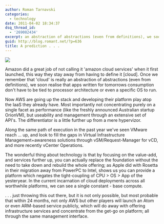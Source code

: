```yaml
---
author: Roman Tarnavski
categories:
  - technology
date: 2011-04-02 18:34:37
dsq_thread_id:
  - '269082434'
excerpt: an abstraction of abstractions (even from definitions), we soon realise that apps written for tomorrows consumption don't have to be tied to processor architecture or even a specific OS to run
guid: http://blog.romant.net/?p=636
title: A prediction . . .
---
```



![](/images/2011/04/foundation.jpg)

Amazon did a great job of not calling it 'amazon cloud services' when it first launched, this way they stay away from having to define it [cloud]. Once we remember that 'cloud' is really an abstraction of abstractions (even from definitions), we soon realise that apps written for tomorrows consumption don't have to be tied to processor architecture or even a specific OS to run.

Now AWS are going up the stack and developing their platform play atop the IaaS they already have. Most importantly not concentrating purely on a single facet as performance (like the freshly announced Australian startup OrionVM), but useability and management through an extensive set of API's. The differentiator is a little further up from a mere hypervizor.

Along the same path of execution in the past year we've seen VMware reach … up, and look to fill the gaps in Virtual Infrastructure Management+awareness solutions through vSM/Request-Manager for vCD, and more recently vCenter Operations.

The wonderful thing about technology is that by focusing on the value-add, and services further up, you can actually replace the foundation without the need to take down and rebuild the whole offering; as Apple did with Rosetta in their migration away from PowerPC to Intel, shows us you can provide a platform which negates the tight-coupling of CPU > OS > App of the yesteryear. In the current incarnation of cloud deployments across all worthwhile platforms, we can see a single constant - base compute.

. . . just throwing this out there, but it is not only possible, but most probable that within 24 months, not only AWS but other players will launch an Atom or even ARM-based service publicly, which will do away with offering infrastructure services and concentrate from the get-go on platform; all through the same management interface.